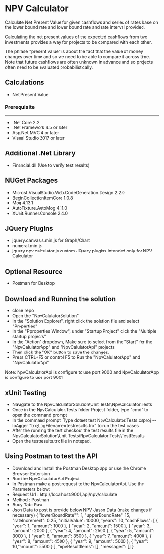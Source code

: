# NPV Calculator

Calculate Net Present Value for given cashflows and series of rates base on the lower bound rate and lower bound rate and rate interval provided.

Calculating the net present values of the expected cashflows from two investments provides a way for projects to be compared with each other.

The phrase "present value" is about the fact that the value of money changes over time and so we need to be able to compare it across time. Note that future cashflows are often unknown in advance and so projects often need to be evaluated probabilistically.

Calculations
---
- Net Present Value 

### Prerequisite
---
- .Net Core 2.2
- .Net Framework 4.5 or later
- Asp.Net MVC 4 or later
- Visual Studio 2017 or later

Additional .Net Library 
---
- Financial.dll (Use to verify test results)

NUGet Packages
---
- Microst.VisualStudio.Web.CodeGeneration.Design 2.2.0
- BeginCollectionItemCore 1.0.8
- Mog 4.13.1
- AutoFixture.AutoMog 4.11.0
- XUnit.Runner.Console 2.4.0

JQuery Plugins
---
- jquery.canvasjs.min.js for Graph/Chart
- numeral.min.js
- jquery.npv.calculator.js custom JQuery plugins intended only for NPV Calculator

Optional Resource
---
- Postman for Desktop

Download and Running the solution
---
- clone repo
- Open the "NpvCalulatorSolution"
- In the "Solution Explorer", right click the solution file and select "Properties"
- In the "Pproperties Window", under "Startup Project" click the "Multiple startup projects"
- In the "Action" dropdown, Make sure to select from the "Start" for the "NpvCalulatorApp" and "NpvCalulatorApi" projects 
- Then click the "OK" button to save the changes.
- Press CTRL+F5 or control F5 to Run the "NpvCalulatorApp" and "NpvCalulatorApi"

Note: NpvCalculatorApi is configure to use port 9000 and NpvCalculatorApp is configure to use port 9001

xUnit Testing
---
- Navigate to the NpvCalculatorSolution\Unit Tests\NpvCalculator.Tests
- Once in the NpvCalculator.Tests folder Project folder, type "cmd" to open the command prompt
- In the command prompt, Type dotnet test NpvCalculator.Tests.csproj --loAgger "trx;LogFilename=testresults.trx" to run the test cases
- After the running the test checkout the test results file in the NpvCalculatorSolution\Unit Tests\NpvCalculator.Tests\TestResults
- Open the testresults.trx file in notepad.


Using Postman to test the API
---
- Download and Install the Postman Desktop app or use the Chrome Browser Extension
- Run the NpvCalculatorApi Project
- In Postman make a post request to the NpvCalculatorApi. 
  Use the Parameters below:
- Request Url : http://localhost:9001/api/npv/calculate
- Method : Postman
- Body Tab: Raw
- Json Data to post is provide below
NPV Jason Data (make changes if necessary)
{
	"lowerBoundRate"": 1,
	"upperBoundRate": 15,
	"rateIncrement": 0.25,
	"initialValue": 10000,
	"years": 10,
	"cashFlows": [
		{ "year": 1, "amount": 1000 },
		{ "year": 2, "amount": 1500 },
		{ "year": 3, "amount": 2000 },
		{ "year": 4, "amount": 2500 },
		{ "year": 5, "amount": 3000 },
		{ "year": 6, "amount": 3500 },
		{ "year": 7, "amount": 4000 },
		{ "year": 8, "amount": 4500 },
		{ "year": 9, "amount": 5000 },
		{ "year": 10,"amount": 5500 }
	],
	"npvResultItems": [],
	"messages": []
}  
  

